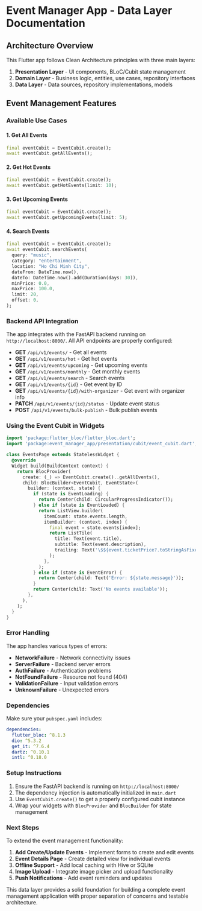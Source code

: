 # Event Manager App - Data Layer Documentation

## Architecture Overview

This Flutter app follows Clean Architecture principles with three main layers:

1. **Presentation Layer** - UI components, BLoC/Cubit state management
2. **Domain Layer** - Business logic, entities, use cases, repository interfaces
3. **Data Layer** - Data sources, repository implementations, models

## Event Management Features

### Available Use Cases

#### 1. Get All Events
```dart
final eventCubit = EventCubit.create();
await eventCubit.getAllEvents();
```

#### 2. Get Hot Events
```dart
final eventCubit = EventCubit.create();
await eventCubit.getHotEvents(limit: 10);
```

#### 3. Get Upcoming Events
```dart
final eventCubit = EventCubit.create();
await eventCubit.getUpcomingEvents(limit: 5);
```

#### 4. Search Events
```dart
final eventCubit = EventCubit.create();
await eventCubit.searchEvents(
  query: "music",
  category: "entertainment",
  location: "Ho Chi Minh City",
  dateFrom: DateTime.now(),
  dateTo: DateTime.now().add(Duration(days: 30)),
  minPrice: 0.0,
  maxPrice: 100.0,
  limit: 20,
  offset: 0,
);
```

### Backend API Integration

The app integrates with the FastAPI backend running on `http://localhost:8000/`. All API endpoints are properly configured:

- **GET** `/api/v1/events/` - Get all events
- **GET** `/api/v1/events/hot` - Get hot events  
- **GET** `/api/v1/events/upcoming` - Get upcoming events
- **GET** `/api/v1/events/monthly` - Get monthly events
- **GET** `/api/v1/events/search` - Search events
- **GET** `/api/v1/events/{id}` - Get event by ID
- **GET** `/api/v1/events/{id}/with-organizer` - Get event with organizer info
- **PATCH** `/api/v1/events/{id}/status` - Update event status
- **POST** `/api/v1/events/bulk-publish` - Bulk publish events

### Using the Event Cubit in Widgets

```dart
import 'package:flutter_bloc/flutter_bloc.dart';
import 'package:event_manager_app/presentation/cubit/event_cubit.dart';

class EventsPage extends StatelessWidget {
  @override
  Widget build(BuildContext context) {
    return BlocProvider(
      create: (_) => EventCubit.create()..getAllEvents(),
      child: BlocBuilder<EventCubit, EventState>(
        builder: (context, state) {
          if (state is EventLoading) {
            return Center(child: CircularProgressIndicator());
          } else if (state is EventLoaded) {
            return ListView.builder(
              itemCount: state.events.length,
              itemBuilder: (context, index) {
                final event = state.events[index];
                return ListTile(
                  title: Text(event.title),
                  subtitle: Text(event.description),
                  trailing: Text('\$${event.ticketPrice?.toStringAsFixed(2) ?? 'Free'}'),
                );
              },
            );
          } else if (state is EventError) {
            return Center(child: Text('Error: ${state.message}'));
          }
          return Center(child: Text('No events available'));
        },
      ),
    );
  }
}
```

### Error Handling

The app handles various types of errors:

- **NetworkFailure** - Network connectivity issues
- **ServerFailure** - Backend server errors  
- **AuthFailure** - Authentication problems
- **NotFoundFailure** - Resource not found (404)
- **ValidationFailure** - Input validation errors
- **UnknownFailure** - Unexpected errors

### Dependencies

Make sure your `pubspec.yaml` includes:

```yaml
dependencies:
  flutter_bloc: ^8.1.3
  dio: ^5.3.2
  get_it: ^7.6.4
  dartz: ^0.10.1
  intl: ^0.18.0
```

### Setup Instructions

1. Ensure the FastAPI backend is running on `http://localhost:8000/`
2. The dependency injection is automatically initialized in `main.dart`
3. Use `EventCubit.create()` to get a properly configured cubit instance
4. Wrap your widgets with `BlocProvider` and `BlocBuilder` for state management

### Next Steps

To extend the event management functionality:

1. **Add Create/Update Events** - Implement forms to create and edit events
2. **Event Details Page** - Create detailed view for individual events
3. **Offline Support** - Add local caching with Hive or SQLite
4. **Image Upload** - Integrate image picker and upload functionality
5. **Push Notifications** - Add event reminders and updates

This data layer provides a solid foundation for building a complete event management application with proper separation of concerns and testable architecture.
